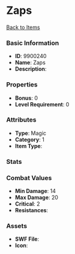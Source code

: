 # Zaps



[Back to Items](../items.md)

### Basic Information

- **ID**: 9900240
- **Name**: Zaps
- **Description**: 

### Properties

- **Bonus**: 0
- **Level Requirement**: 0

### Attributes

- **Type**: Magic
- **Category**: 1
- **Item Type**: 

### Stats


### Combat Values

- **Min Damage**: 14
- **Max Damage**: 20
- **Critical**: 2
- **Resistances**: 

### Assets

- **SWF File**: 
- **Icon**: 

